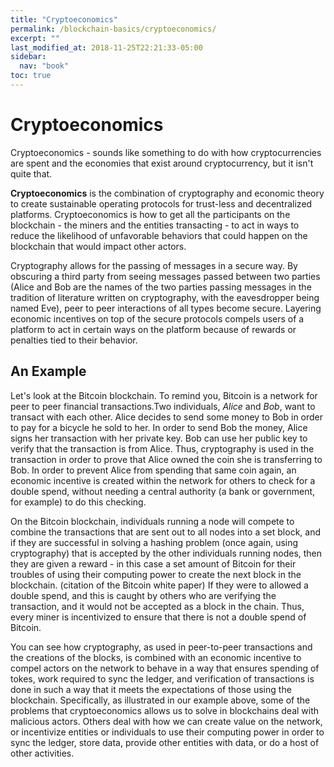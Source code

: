 ```yaml
---
title: "Cryptoeconomics"
permalink: /blockchain-basics/cryptoeconomics/
excerpt: ""
last_modified_at: 2018-11-25T22:21:33-05:00
sidebar:
  nav: "book"
toc: true
---
```



# Cryptoeconomics

Cryptoeconomics - sounds like something to do with how cryptocurrencies are spent and the economies that exist around cryptocurrency, but it isn't quite that.

**Cryptoeconomics** is the combination of cryptography and economic theory to create sustainable operating protocols for trust-less and decentralized platforms. Cryptoeconomics is how to get all the participants on the blockchain - the miners and the entities transacting - to act in ways to reduce the likelihood of unfavorable behaviors that could happen on the blockchain that would impact other actors.

Cryptography allows for the passing of messages in a secure way. By obscuring a third party from seeing messages passed between two parties \(Alice and Bob are the names of the two parties passing messages in the tradition of literature written on cryptography, with the eavesdropper being named Eve\), peer to peer interactions of all types become secure. Layering economic incentives on top of the secure protocols compels users of a platform to act in certain ways on the platform because of rewards or penalties tied to their behavior.

## An Example

Let's look at the Bitcoin blockchain. To remind you, Bitcoin is a network for peer to peer financial transactions.Two individuals, _Alice_ and _Bob_, want to transact with each other. Alice decides to send some money to Bob in order to pay for a bicycle he sold to her. In order to send Bob the money, Alice signs her transaction with her private key. Bob can use her public key to verify that the transaction is from Alice. Thus, cryptography is used in the transaction in order to prove that Alice owned the coin she is transferring to Bob. In order to prevent Alice from spending that same coin again, an economic incentive is created within the network for others to check for a double spend, without needing a central authority \(a bank or government, for example\) to do this checking.

On the Bitcoin blockchain, individuals running a node will compete to combine the transactions that are sent out to all nodes into a set block, and if they are successful in solving a hashing problem \(once again, using cryptography\) that is accepted by the other individuals running nodes, then they are given a reward - in this case a set amount of Bitcoin for their troubles of using their computing power to create the next block in the blockchain. \(citation of the Bitcoin white paper\) If they were to allowed a double spend, and this is caught by others who are verifying the transaction, and it would not be accepted as a block in the chain. Thus, every miner is incentivized to ensure that there is not a double spend of Bitcoin.

You can see how cryptography, as used in peer-to-peer transactions and the creations of the blocks, is combined with an economic incentive to compel actors on the network to behave in a way that ensures spending of tokes, work required to sync the ledger, and verification of transactions is done in such a way that it meets the expectations of those using the blockchain. Specifically, as illustrated in our example above, some of the problems that cryptoeconomics allows us to solve in blockchains deal with malicious actors. Others deal with how we can create value on the network, or incentivize entities or individuals to use their computing power in order to sync the ledger, store data, provide other entities with data, or do a host of other activities.


